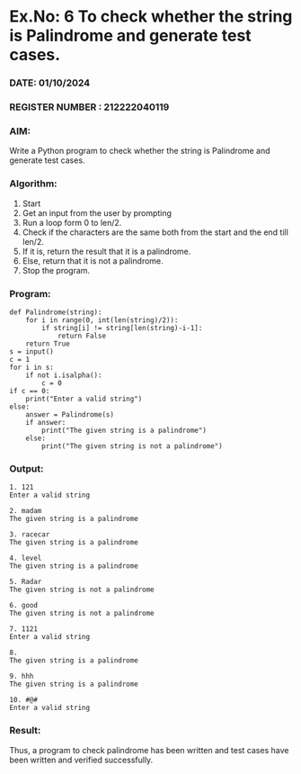 # Ex.No: 6 To check whether the string is Palindrome and generate test cases.

### DATE: 01/10/2024                                                                      
### REGISTER NUMBER : 212222040119
### AIM: 
Write a Python program to check whether the string is Palindrome and generate test cases. 
### Algorithm:
1. Start
2. Get an input from the user by prompting 
3. Run a loop form 0 to len/2.
4. Check if the characters are the same both from the start and the end till len/2. 
5. If it is, return the result that it is a palindrome.
6. Else, return that it is not a palindrome. 
7. Stop the program.
### Program:
```
def Palindrome(string): 
    for i in range(0, int(len(string)/2)): 
        if string[i] != string[len(string)-i-1]: 
            return False 
    return True 
s = input() 
c = 1 
for i in s: 
    if not i.isalpha(): 
        c = 0 
if c == 0: 
    print("Enter a valid string") 
else:
    answer = Palindrome(s) 
    if answer: 
        print("The given string is a palindrome") 
    else: 
        print("The given string is not a palindrome")

```
### Output:
```
1. 121
Enter a valid string

2. madam
The given string is a palindrome

3. racecar
The given string is a palindrome

4. level
The given string is a palindrome

5. Radar
The given string is not a palindrome

6. good
The given string is not a palindrome

7. 1121
Enter a valid string

8. 
The given string is a palindrome

9. hhh
The given string is a palindrome

10. #@#
Enter a valid string
```
### Result:
Thus, a program to check palindrome has been written and test cases have been written and verified successfully.
